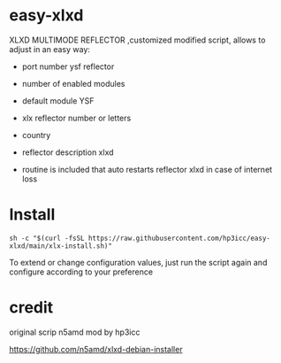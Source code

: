 # easy-xlxd

XLXD MULTIMODE REFLECTOR ,customized modified script, allows to adjust in an easy way:

* port number ysf reflector

* number of enabled modules

* default module YSF

* xlx reflector number or letters

* country

* reflector description xlxd

* routine is included that auto restarts reflector xlxd in case of internet loss

#

# Install

    sh -c "$(curl -fsSL https://raw.githubusercontent.com/hp3icc/easy-xlxd/main/xlx-install.sh)"
    
   
 To extend or change configuration values, just run the script again and configure according to your preference
 
#

# credit

original scrip n5amd mod by hp3icc

https://github.com/n5amd/xlxd-debian-installer
